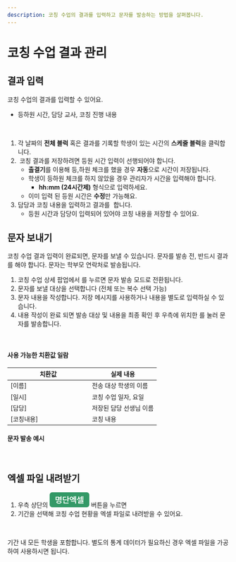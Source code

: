 ```yaml
---
description: 코칭 수업의 결과를 입력하고 문자를 발송하는 방법을 살펴봅니다.
---
```


# 코칭 수업 결과 관리

## 결과 입력

코칭 수업의 결과를 입력할 수 있어요.

* 등하원 시간, 담당 교사, 코칭 진행 내용

<figure><img src="../../.gitbook/assets/코칭 수업 결과 입력.gif" alt=""><figcaption></figcaption></figure>

1. 각 날짜의 **전체 블럭** 혹은 결과를 기록할 학생이 있는 시간의 **스케줄 블럭**을 클릭합니다.
2. <img src="../../.gitbook/assets/Btn_필수.png" alt="" data-size="line"> 코칭 결과를 저장하려면 등원 시간 입력이 선행되어야 합니다.
   * **출결기**를 이용해 등,하원 체크를 했을 경우 **자동**으로 시간이 저장됩니다.
   * 학생이 등하원 체크를 하지 않았을 경우 관리자가 시간을 입력해야 합니다.&#x20;
     * **hh:mm (24시간제)** 형식으로 입력하세요.
   * 이미 입력 된 등원 시간은 **수정**만 가능해요.
3. 담당과 코칭 내용을 입력하고 결과를 <img src="../../.gitbook/assets/Btn_저장.png" alt="" data-size="line"> 합니다.
   * 등원 시간과 담당이 입력되어 있어야 코칭 내용을 저장할 수 있어요.

## 문자 보내기

코칭 수업 결과 입력이 완료되면, 문자를 보낼 수 있습니다. 문자를 발송 전, 반드시 결과를 <img src="../../.gitbook/assets/Btn_저장.png" alt="" data-size="line">해야 합니다. 문자는 학부모 연락처로 발송됩니다.

1. 코칭 수업 상세 팝업에서 <img src="../../.gitbook/assets/Btn_문자보내기.png" alt="" data-size="line">를 누르면 문자 발송 모드로 전환됩니다.
2. 문자를 보낼 대상을 선택합니다 (전체 또는 복수 선택 가능)
3. 문자 내용을 작성합니다. 저장 메시지를 사용하거나 내용을 별도로 입력하실 수 있습니다.
4. 내용 작성이 완료 되면 발송 대상 및 내용을 최종 확인 후 우측에 위치한 <img src="../../.gitbook/assets/Btn_문자보내기_1.png" alt="" data-size="line">를 눌러 문자를 발송합니다.

<figure><img src="../../.gitbook/assets/코칭수업 문자보내기.png" alt=""><figcaption></figcaption></figure>

#### **사용 가능한 치환값 일람**

<table><thead><tr><th width="171">치환값</th><th>실제 내용</th></tr></thead><tbody><tr><td>[이름]</td><td>전송 대상 학생의 이름</td></tr><tr><td>[일시]</td><td>코칭 수업 일자, 요일</td></tr><tr><td>[담당]</td><td>저장된 담당 선생님 이름</td></tr><tr><td>[코칭내용]</td><td>코칭 내용</td></tr></tbody></table>

#### 문자  발송 예시

<div align="left">

<figure><img src="../../.gitbook/assets/문자 내용.png" alt="" width="375"><figcaption></figcaption></figure>

</div>



## 엑셀 파일 내려받기

1. 우측 상단의 <img src="../../.gitbook/assets/btn_excel.jpg" alt="" data-size="line"> 버튼을 누르면
2. 기간을 선택해 코칭 수업 현황을 엑셀 파일로 내려받을 수 있어요.

<figure><img src="../../.gitbook/assets/명단엑셀.png" alt=""><figcaption></figcaption></figure>

기간 내 모든 학생을 포함합니다. 별도의 통계 데이터가 필요하신 경우 엑셀 파일을 가공하여 사용하시면 됩니다.

<div align="left">

<figure><img src="../../.gitbook/assets/코칭수업명단_엑셀.png" alt=""><figcaption></figcaption></figure>

</div>

